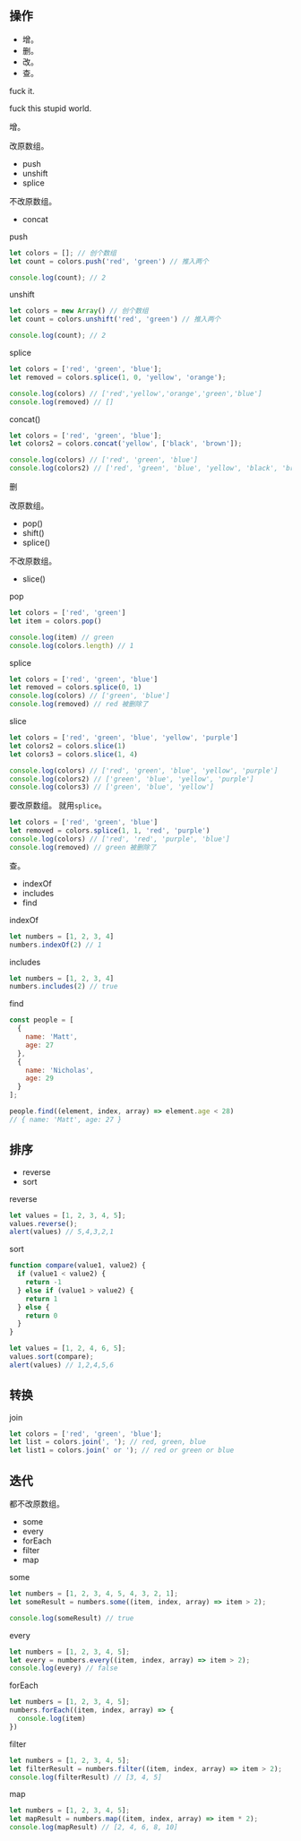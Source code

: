 ## 操作

- 增。
- 删。
- 改。
- 查。

fuck it.

fuck this stupid world.

增。

改原数组。
- push
- unshift
- splice

不改原数组。
- concat

push
```js
let colors = []; // 创个数组
let count = colors.push('red', 'green') // 推入两个

console.log(count); // 2
```

unshift
```js
let colors = new Array() // 创个数组
let count = colors.unshift('red', 'green') // 推入两个

console.log(count); // 2
```

splice
```js
let colors = ['red', 'green', 'blue'];
let removed = colors.splice(1, 0, 'yellow', 'orange');

console.log(colors) // ['red','yellow','orange','green','blue']
console.log(removed) // []
```

concat()
```js
let colors = ['red', 'green', 'blue'];
let colors2 = colors.concat('yellow', ['black', 'brown']);

console.log(colors) // ['red', 'green', 'blue']
console.log(colors2) // ['red', 'green', 'blue', 'yellow', 'black', 'brown']
```

删

改原数组。
- pop()
- shift()
- splice()

不改原数组。
- slice()

pop
```js
let colors = ['red', 'green']
let item = colors.pop()

console.log(item) // green
console.log(colors.length) // 1
```

splice
```js
let colors = ['red', 'green', 'blue']
let removed = colors.splice(0, 1)
console.log(colors) // ['green', 'blue']
console.log(removed) // red 被删除了
```

slice
```js
let colors = ['red', 'green', 'blue', 'yellow', 'purple']
let colors2 = colors.slice(1)
let colors3 = colors.slice(1, 4)

console.log(colors) // ['red', 'green', 'blue', 'yellow', 'purple']
console.log(colors2) // ['green', 'blue', 'yellow', 'purple']
console.log(colors3) // ['green', 'blue', 'yellow']
```
要改原数组。
就用`splice`。

```js
let colors = ['red', 'green', 'blue']
let removed = colors.splice(1, 1, 'red', 'purple')
console.log(colors) // ['red', 'red', 'purple', 'blue']
console.log(removed) // green 被删除了
```

查。

- indexOf
- includes
- find

indexOf
```js
let numbers = [1, 2, 3, 4]
numbers.indexOf(2) // 1
```

includes
```js
let numbers = [1, 2, 3, 4]
numbers.includes(2) // true
```

find
```js
const people = [
  {
    name: 'Matt',
    age: 27
  },
  {
    name: 'Nicholas',
    age: 29
  }
];

people.find((element, index, array) => element.age < 28)
// { name: 'Matt', age: 27 }
```

## 排序

- reverse
- sort

reverse
```js
let values = [1, 2, 3, 4, 5];
values.reverse();
alert(values) // 5,4,3,2,1
```

sort
```js
function compare(value1, value2) {
  if (value1 < value2) {
    return -1
  } else if (value1 > value2) {
    return 1
  } else {
    return 0
  }
}

let values = [1, 2, 4, 6, 5];
values.sort(compare);
alert(values) // 1,2,4,5,6
```

## 转换

join
```js
let colors = ['red', 'green', 'blue'];
let list = colors.join(', '); // red, green, blue
let list1 = colors.join(' or '); // red or green or blue
```

## 迭代

都不改原数组。

- some
- every
- forEach
- filter
- map

some
```js
let numbers = [1, 2, 3, 4, 5, 4, 3, 2, 1];
let someResult = numbers.some((item, index, array) => item > 2);

console.log(someResult) // true
```

every
```js
let numbers = [1, 2, 3, 4, 5];
let every = numbers.every((item, index, array) => item > 2);
console.log(every) // false
```
forEach
```js
let numbers = [1, 2, 3, 4, 5];
numbers.forEach((item, index, array) => {
  console.log(item)
})
```

filter
```js
let numbers = [1, 2, 3, 4, 5];
let filterResult = numbers.filter((item, index, array) => item > 2);
console.log(filterResult) // [3, 4, 5]
```

map
```js
let numbers = [1, 2, 3, 4, 5];
let mapResult = numbers.map((item, index, array) => item * 2);
console.log(mapResult) // [2, 4, 6, 8, 10]
```

